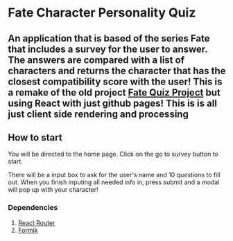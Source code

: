 # Fate Character Personality Quiz

## An application that is based of the series Fate that includes a survey for the user to answer. The answers are compared with a list of characters and returns the character that has the closest compatibility score with the user! This is a remake of the old project [Fate Quiz Project](https://github.com/tintdang/characterQuiz) but using React with just github pages! This is is all just client side rendering and processing

## How to start
<!-- Click [here](https://tiny-blue-crow-yoke.cyclic.app) to visit deployed site. -->

You will be directed to the home page. Click on the go to survey button to start. 

There will be a input box to ask for the user's name and 10 questions to fill out. When you finish inputing all needed info in, press submit and a modal will pop up with your character!

<!-- ## Contribution
To develop this app on your machine, clone this repo and install dependencies:
```bash
git clone https://github.com/tintdang/characterQuiz.git
cd characterQuiz
npm install
```
Make your changes and push to a new branch:
```bash
git checkout -b <your new branch>
git add <your modified files>
git commit -m "Your message here"
git push origin <your new branch>
``` -->


### Dependencies
1. [React Router](https://reactrouter.com/)
2. [Formik](https://formik.org/)

<!-- 1. [Express](https://expressjs.com/) -->
<!-- 2. [Body Parser](https://www.npmjs.com/package/body-parser) -->
<!-- 
## Bugs/Issues
If you encounter any bugs or have any ideas for future development, submit an issue on GitHub [here](https://github.com/tintdang/characterQuiz/issues). -->